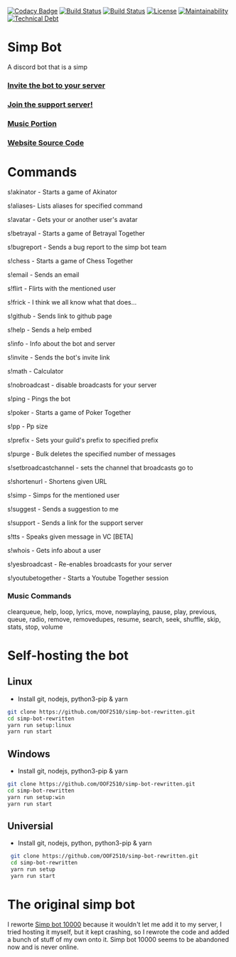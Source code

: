 [![Codacy Badge](https://api.codacy.com/project/badge/Grade/10f27f4ae9404b73bddb1e34f7754f6d)](https://app.codacy.com/gh/OOF2510/simp-bot-rewritten?utm_source=github.com&utm_medium=referral&utm_content=OOF2510/simp-bot-rewritten&utm_campaign=Badge_Grade_Settings)
[![Build Status](https://img.shields.io/github/forks/oof2510/simp-bot-rewritten.svg)](https://github.com/oof2510/simp-bot-rewritten)
[![Build Status](https://img.shields.io/github/stars/oof2510/simp-bot-rewritten.svg)](https://github.com/oof2510/simp-bot-rewritten)
[![License](https://img.shields.io/github/license/oof2510/simp-bot-rewritten.svg)](https://github.com/oof2510/simp-bot-rewritten)
[![Maintainability](https://img.shields.io/codeclimate/maintainability/oof2510/simp-bot-rewritten.svg)](https://codeclimate.com/github/oof2510/simp-bot-rewritten)
[![Technical Debt](https://img.shields.io/codeclimate/tech-debt/oof2510/simp-bot-rewritten.svg)](https://codeclimate.com/github/oof2510/simp-bot-rewritten)

# Simp Bot

A discord bot that is a simp

### [Invite the bot to your server](https://discord.com/api/oauth2/authorize?client_id=808822189905936405&permissions=8&scope=bot)

### [Join the support server!](https://discord.gg/zHtfa8GdPx)

### [Music Portion](https://github.com/OOF2510/simp-bot-music)

### [Website Source Code](https://github.com/OOF2510/simp-bot-site)

# Commands

s!akinator - Starts a game of Akinator

s!aliases- Lists aliases for specified command

s!avatar - Gets your or another user's avatar

s!betrayal - Starts a game of Betrayal Together

s!bugreport - Sends a bug report to the simp bot team

s!chess - Starts a game of Chess Together

s!email - Sends an email

s!flirt - Flirts with the mentioned user

s!frick - I think we all know what that does...

s!github - Sends link to github page

s!help - Sends a help embed

s!info - Info about the bot and server

s!invite - Sends the bot's invite link

s!math - Calculator

s!nobroadcast - disable broadcasts for your server

s!ping - Pings the bot

s!poker - Starts a game of Poker Together

s!pp - Pp size

s!prefix - Sets your guild's prefix to
specified prefix

s!purge - Bulk deletes the specified number
of messages

s!setbroadcastchannel - sets the channel that broadcasts go to

s!shortenurl - Shortens given URL

s!simp - Simps for the mentioned user

s!suggest - Sends a suggestion to me

s!support - Sends a link for the support server

s!tts - Speaks given message in VC [BETA]

s!whois - Gets info about a user

s!yesbroadcast - Re-enables broadcasts for your server

s!youtubetogether - Starts a Youtube Together session

### Music Commands

clearqueue, help, loop, lyrics, move, nowplaying, pause, play, previous, queue, radio, remove, removedupes, resume, search, seek, shuffle, skip, stats, stop, volume

# Self-hosting the bot

## Linux

- Install git, nodejs, python3-pip & yarn

```bash
git clone https://github.com/OOF2510/simp-bot-rewritten.git
cd simp-bot-rewritten
yarn run setup:linux
yarn run start
```

## Windows

- Install git, nodejs, python3-pip & yarn

```bash
git clone https://github.com/OOF2510/simp-bot-rewritten.git
cd simp-bot-rewritten
yarn run setup:win
yarn run start
```

## Universial

- Install git, nodejs, python, python3-pip & yarn

```bash
 git clone https://github.com/OOF2510/simp-bot-rewritten.git
 cd simp-bot-rewritten
 yarn run setup
 yarn run start
```

# The original simp bot

I reworte [Simp bot 10000](https://discordbotlist.com/bots/simp-bot-10000) because it wouldn't let me add it to my server, I tried hosting it myself, but it
kept crashing, so I rewrote the code and added a bunch of stuff of my own onto it. Simp bot 10000 seems to be abandoned now and is never online.
